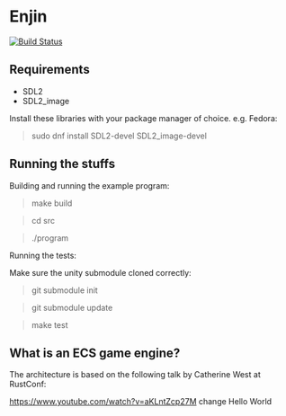 # Enjin

[![Build Status](https://travis-ci.org/pjlast/enjin.svg?branch=master)](https://travis-ci.org/pjlast/enjin)

## Requirements
- SDL2
- SDL2_image

Install these libraries with your package manager of choice.
e.g. Fedora:
> sudo dnf install SDL2-devel SDL2_image-devel

## Running the stuffs
Building and running the example program:
> make build

> cd src

> ./program

Running the tests:

Make sure the unity submodule cloned correctly:
> git submodule init

> git submodule update

> make test

## What is an ECS game engine?
The architecture is based on the following talk by Catherine West at RustConf:

https://www.youtube.com/watch?v=aKLntZcp27M
change
Hello World
